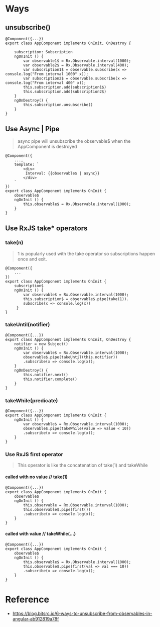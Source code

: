 # Ways
## unsubscribe()
```
@Component({...})
export class AppComponent implements OnInit, OnDestroy {
    
    subscription: Subscription
    ngOnInit () {
        var observable1$ = Rx.Observable.interval(1000);
        var observable2$ = Rx.Observable.interval(400);
        var subscription1$ = observable.subscribe(x => console.log("From interval 1000" x));
        var subscription2$ = observable.subscribe(x => console.log("From interval 400" x));
        this.subscription.add(subscription1$)
        this.subscription.add(subscription2$)
    }
    ngOnDestroy() {
        this.subscription.unsubscribe()
    }
}
```
## Use Async | Pipe
> async pipe will unsubscribe the observable$ when the AppComponent is destroyed
```
@Component({
    ...,
    template: `
        <div>
         Interval: {{observable$ | async}}
        </div>
    `
})
export class AppComponent implements OnInit {
    observable$
    ngOnInit () {
        this.observable$ = Rx.Observable.interval(1000);
    }
}
```
## Use RxJS take* operators
### take(n)
> 1 is popularly used with the take operator so subscriptions happen once and exit.
```
@Component({
    ...
})
export class AppComponent implements OnInit {
    subscription$
    ngOnInit () {
        var observable$ = Rx.Observable.interval(1000);
        this.subscription$ = observable$.pipe(take(1)).
        subscribe(x => console.log(x))
     }
}
```
### takeUntil(notifier)
```
@Component({...})
export class AppComponent implements OnInit, OnDestroy {
    notifier = new Subject()
    ngOnInit () {
        var observable$ = Rx.Observable.interval(1000);
        observable$.pipe(takeUntil(this.notifier))
        .subscribe(x => console.log(x));
    }
    ngOnDestroy() {
        this.notifier.next()
        this.notifier.complete()
    }
}
```
### takeWhile(predicate)
```
@Component({...})
export class AppComponent implements OnInit {
    ngOnInit () {
        var observable$ = Rx.Observable.interval(1000);
        observable$.pipe(takeWhile(value => value < 10))
        .subscribe(x => console.log(x));
    }
}
```
### Use RxJS first operator
> This operator is like the concatenation of take(1) and takeWhile
#### called with no value // take(1)
```
@Component({...})
export class AppComponent implements OnInit {
    observable$
    ngOnInit () {
        this.observable = Rx.Observable.interval(1000);
        this.observable$.pipe(first())
        .subscribe(x => console.log(x));
    }
}
```
#### called with value // takeWhile(...)
```
@Component({...})
export class AppComponent implements OnInit {
    observable$
    ngOnInit () {
        this.observable$ = Rx.Observable.interval(1000);
        this.observable$.pipe(first(val => val === 10))
        .subscribe(x => console.log(x));
    }
}
```
# Reference
- https://blog.bitsrc.io/6-ways-to-unsubscribe-from-observables-in-angular-ab912819a78f
